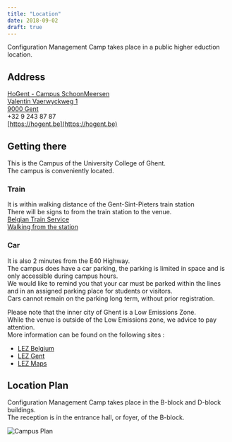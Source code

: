 ```yaml
---
title: "Location"
date: 2018-09-02
draft: true
---
```


Configuration Management Camp takes place in a public higher eduction location.

## Address ##

[HoGent - Campus SchoonMeersen](https://www.hogent.be/over-hogent/campussen/)  
[Valentin Vaerwyckweg 1  
9000 Gent](https://www.google.com/maps/place/Valentin+Vaerwyckweg+1,+9000+Gent/@51.034206,3.701377,15z/data=!4m5!3m4!1s0x47c373d9db56a84f:0x6e767626e8632b7f!8m2!3d51.0342064!4d3.701377?hl=en-US)  
+32 9 243 87 87  
[https://hogent.be](https://hogent.be)  

## Getting there ##

This is the Campus of the University College of Ghent.  
The campus is conveniently located.  

### Train ###

It is within walking distance of the Gent-Sint-Pieters train station  
There will be signs to from the train station to the venue.  
[Belgian Train Service](https://www.belgiantrain.be/)  
[Walking from the station](https://www.google.com/maps/dir/Gent-Sint-Pieters,+Kon.+Maria+Hendrikaplein+1,+9000+Gent,+Belgium/Schoonmeersen+C,+Schoonmeersstraat,+Ghent,+Belgium/@51.0333088,3.7038049,16z/data=!3m1!4b1!4m14!4m13!1m5!1m1!1s0x47c373df9337351f:0x4ceda1a1bb234aed!2m2!1d3.7108392!2d51.0361132!1m5!1m1!1s0x47c373dbe47f6a43:0xa01be4b17e98bc3b!2m2!1d3.7046456!2d51.0316932!3e2)

### Car ###

It is also 2 minutes from the E40 Highway.  
The campus does have a car parking, the parking is limited in space and is only accessible during campus hours.  
We would like to remind you that your car must be parked within the lines and in an assigned parking place for students or visitors.  
Cars cannot remain on the parking long term, without prior registration.  

Please note that the inner city of Ghent is a Low Emissions Zone.  
While the venue is outside of the Low Emissions zone, we advice to pay attention.  
More information can be found on the following sites :  

- [LEZ Belgium](https://www.lez-belgium.be/en/info-menue/environmental-zones/ghent-lez.html)
- [LEZ Gent](https://stad.gent/natuur-milieu/lage-emissiezone-2020/de-euronorm-en-lez)
- [LEZ Maps](https://stad.gent/over-gent-en-het-stadsbestuur/over-gent/kaarten-cijfers-en-data/gent-kaart/stadsplan)

## Location Plan ##

Configuration Management Camp takes place in the B-block and D-block buildings.  
The reception is in the entrance hall, or foyer, of the B-block.  

![Campus Plan](/images/campus.png)

